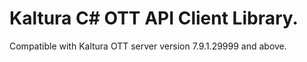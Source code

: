 # Kaltura C# OTT API Client Library.
Compatible with Kaltura OTT server version 7.9.1.29999 and above.
